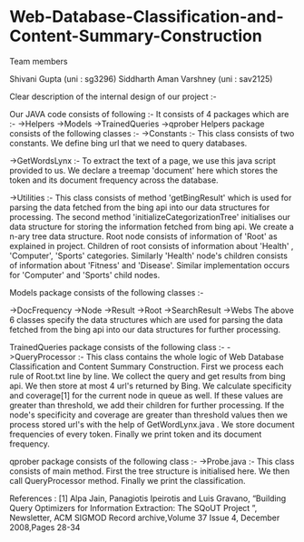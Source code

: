 # Web-Database-Classification-and-Content-Summary-Construction

Team members

Shivani Gupta (uni : sg3296)
Siddharth Aman Varshney (uni : sav2125)

Clear description of the internal design of our project :-

Our JAVA code consists of following :-
It consists of 4 packages which are :-
->Helpers
->Models
->TrainedQueries
->qprober
Helpers package consists of the following classes :-
->Constants :- This class consists of two constants. We define bing url that we need to query databases.
 
->GetWordsLynx :- To extract the text of a page, we use this java script provided to us. We declare a treemap 'document' here which stores the token and its document frequency across the database.

->Utilities :- This class consists of method 'getBingResult' which is used for parsing the data fetched from the bing api into our data structures for processing. The second method 'initializeCategorizationTree' initialises our data structure for storing the information fetched from bing api. We create a n-ary tree data structure. Root node consists of information of 'Root' as explained in project. Children of root consists of information about 'Health' , 'Computer', 'Sports' categories. Similarly 'Health' node's children consists of information about 'Fitness' and 'Disease'. Similar implementation occurs for 'Computer' and 'Sports' child nodes.

Models package consists of the following classes :-

->DocFrequency
->Node
->Result
->Root
->SearchResult
->Webs
The above 6 classes specify the data structures which are used for parsing the data fetched from the bing api into our data structures for further processing. 

TrainedQueries package consists of the following class :-
->QueryProcessor :- This class contains the whole logic of  Web Database Classification and Content Summary Construction. First we process each rule of Root.txt line by line. We collect the query and get results from bing api. We then store at most 4 url's returned by Bing. We calculate specificity and coverage[1] for the current node in queue as well. If these values are greater than threshold, we add their children for further processing. If the node's specificity and coverage are greater than threshold values then we process stored url's with the help of GetWordLynx.java . We store document frequencies of every token. Finally we print token and its document frequency.

qprober package consists of the following class :-
->Probe.java :- This class consists of main method. First the tree structure is initialised here. We then call QueryProcessor method. Finally we print the classification.

References :
[1] Alpa Jain, Panagiotis Ipeirotis and Luis Gravano, “Building Query Optimizers for Information Extraction:
The SQoUT Project
”, Newsletter, ACM SIGMOD Record archive,Volume 37 Issue 4, December 2008,Pages 28-34
